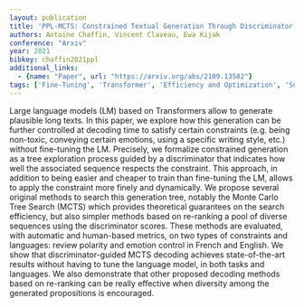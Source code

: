 ```yaml
---
layout: publication
title: 'PPL-MCTS: Constrained Textual Generation Through Discriminator-guided MCTS Decoding'
authors: Antoine Chaffin, Vincent Claveau, Ewa Kijak
conference: "Arxiv"
year: 2021
bibkey: chaffin2021ppl
additional_links:
  - {name: "Paper", url: "https://arxiv.org/abs/2109.13582"}
tags: ['Fine-Tuning', 'Transformer', 'Efficiency and Optimization', 'Survey Paper', 'RAG', 'Model Architecture', 'Reinforcement Learning', 'Training Techniques', 'Pretraining Methods']
---
```

Large language models (LM) based on Transformers allow to generate plausible
long texts. In this paper, we explore how this generation can be further
controlled at decoding time to satisfy certain constraints (e.g. being
non-toxic, conveying certain emotions, using a specific writing style, etc.)
without fine-tuning the LM. Precisely, we formalize constrained generation as a
tree exploration process guided by a discriminator that indicates how well the
associated sequence respects the constraint. This approach, in addition to
being easier and cheaper to train than fine-tuning the LM, allows to apply the
constraint more finely and dynamically. We propose several original methods to
search this generation tree, notably the Monte Carlo Tree Search (MCTS) which
provides theoretical guarantees on the search efficiency, but also simpler
methods based on re-ranking a pool of diverse sequences using the discriminator
scores. These methods are evaluated, with automatic and human-based metrics, on
two types of constraints and languages: review polarity and emotion control in
French and English. We show that discriminator-guided MCTS decoding achieves
state-of-the-art results without having to tune the language model, in both
tasks and languages. We also demonstrate that other proposed decoding methods
based on re-ranking can be really effective when diversity among the generated
propositions is encouraged.
